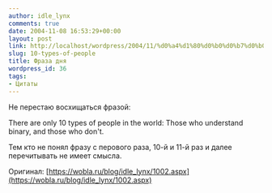 ```yaml
---
author: idle_lynx
comments: true
date: 2004-11-08 16:53:29+00:00
layout: post
link: http://localhost/wordpress/2004/11/%d0%a4%d1%80%d0%b0%d0%b7%d0%b0-%d0%b4%d0%bd%d1%8f/
slug: 10-types-of-people
title: Фраза дня
wordpress_id: 36
tags:
- Цитаты
---
```


Не перестаю восхищаться фразой:

There are only 10 types of people in the world: Those who understand binary, and those who don't.

Тем кто не понял фразу с перового раза, 10-й и 11-й раз и далее перечитывать не имеет смысла.

Оригинал: [https://wobla.ru/blog/idle_lynx/1002.aspx](https://wobla.ru/blog/idle_lynx/1002.aspx)
